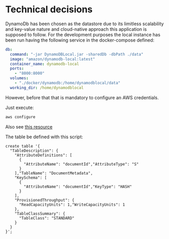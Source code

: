 # Technical decisions

DynamoDb has been chosen as the datastore due to its limitless scalability and key-value nature and cloud-native
approach this application is supposed to follow.
For the development purposes the local instance has been run having the following service in the docker-compose defined:

```yaml
db:
  command: "-jar DynamoDBLocal.jar -sharedDb -dbPath ./data"
  image: "amazon/dynamodb-local:latest"
  container_name: dynamodb-local
  ports:
    - "8000:8000"
  volumes:
    - "./docker/dynamodb:/home/dynamodblocal/data"
  working_dir: /home/dynamodblocal
```

However, before that that is mandatory to configure an AWS credentials.

Just execute:
```cmd
aws configure
```

Also see [this resource](https://docs.aws.amazon.com/amazondynamodb/latest/developerguide/DynamoDBLocal.DownloadingAndRunning.html)

The table be defined with this script:

```dynamo
create table '{
  "TableDescription": {
    "AttributeDefinitions": [
      {
        "AttributeName": "documentId","AttributeType": "S"
      }
    ],"TableName": "DocumentMetadata",
    "KeySchema": [
      {
        "AttributeName": "documentId","KeyType": "HASH"
      }
    ],
    "ProvisionedThroughput": {
      "ReadCapacityUnits": 1,"WriteCapacityUnits": 1
    },
    "TableClassSummary": {
      "TableClass": "STANDARD"
    }
  }
}';
```
